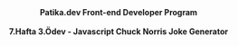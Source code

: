 <center><b>Patika.dev Front-end Developer Program</b></center>
<br>
<center><b>7.Hafta 3.Ödev - Javascript Chuck Norris Joke Generator</b></center>
